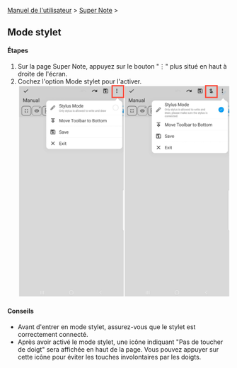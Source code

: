 [Manuel de l'utilisateur](/dragonnest/drawnote/manuel/fr) > [Super Note](/dragonnest/drawnote/manuel/fr/super_note) >

Mode stylet
---

#### Étapes

1. Sur la page Super Note, appuyez sur le bouton "⋮" plus situé en haut à droite de l'écran.
2. Cochez l'option Mode stylet pour l'activer.
   ![](imgs/stylus_mode1.png)

#### Conseils
- Avant d'entrer en mode stylet, assurez-vous que le stylet est correctement connecté.
- Après avoir activé le mode stylet, une icône indiquant "Pas de toucher de doigt" sera affichée en haut de la page. Vous pouvez appuyer sur cette icône pour éviter les touches involontaires par les doigts.